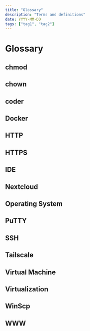 ```yaml
---
title: "Glossary"
description: "Terms and definitions"
date: YYYY-MM-DD
tags: ["tag1", "tag2"]
---
```


# Glossary

## chmod
## chown
## coder
## Docker
## HTTP
## HTTPS
## IDE
## Nextcloud
## Operating System
## PuTTY
## SSH
## Tailscale
## Virtual Machine
## Virtualization
## WinScp
## WWW
